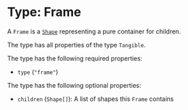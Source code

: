 # Type: Frame
A `Frame` is a [`Shape`](./Shape.md) representing a pure container for children.

The type has all properties of the type `Tangible`.

The type has the following required properties:
- `type` (`"frame"`)

The type has the following optional properties:
- `children` (`Shape[]`): A list of shapes this `Frame` contains